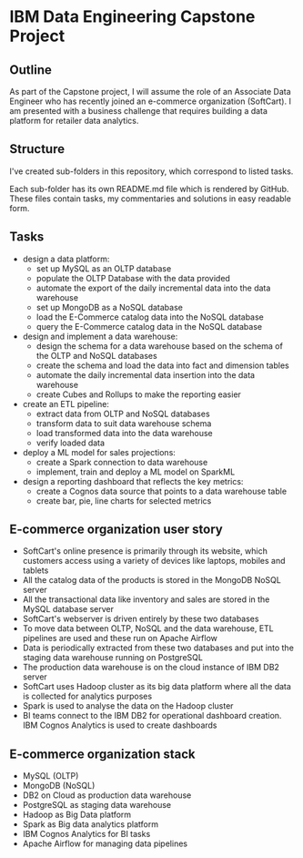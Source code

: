 # IBM Data Engineering Capstone Project

## Outline

As part of the Capstone project, I will assume the role of an Associate Data Engineer who has recently joined an e-commerce organization (SoftCart).
I am presented with a business challenge that requires building a data platform for retailer data analytics.

## Structure

I've created sub-folders in this repository, which correspond to listed tasks.

Each sub-folder has its own README.md file which is rendered by GitHub. These files contain tasks, my commentaries and solutions in easy readable form.

## Tasks

- design a data platform:
  - set up MySQL as an OLTP database
  - populate the OLTP Database with the data provided
  - automate the export of the daily incremental data into the data warehouse
  - set up MongoDB as a NoSQL database
  - load the E-Commerce catalog data into the NoSQL database
  - query the E-Commerce catalog data in the NoSQL database
- design and implement a data warehouse:
  - design the schema for a data warehouse based on the schema of the OLTP and NoSQL databases
  - create the schema and load the data into fact and dimension tables
  - automate the daily incremental data insertion into the data warehouse
  - create Cubes and Rollups to make the reporting easier
- create an ETL pipeline:
  - extract data from OLTP and NoSQL databases
  - transform data to suit data warehouse schema
  - load transformed data into the data warehouse
  - verify loaded data
- deploy a ML model for sales projections:
  - create a Spark connection to data warehouse
  - implement, train and deploy a ML model on SparkML
- design a reporting dashboard that reflects the key metrics:
  - create a Cognos data source that points to a data warehouse table
  - create bar, pie, line charts for selected metrics

## E-commerce organization user story

- SoftCart's online presence is primarily through its website, which customers access using a variety of devices like laptops, mobiles and tablets
- All the catalog data of the products is stored in the MongoDB NoSQL server
- All the transactional data like inventory and sales are stored in the MySQL database server
- SoftCart's webserver is driven entirely by these two databases
- To move data between OLTP, NoSQL and the data warehouse, ETL pipelines are used and these run on Apache Airflow
- Data is periodically extracted from these two databases and put into the staging data warehouse running on PostgreSQL
- The production data warehouse is on the cloud instance of IBM DB2 server
- SoftCart uses Hadoop cluster as its big data platform where all the data is collected for analytics purposes
- Spark is used to analyse the data on the Hadoop cluster
- BI teams connect to the IBM DB2 for operational dashboard creation. IBM Cognos Analytics is used to create dashboards

## E-commerce organization stack

- MySQL (OLTP)
- MongoDB (NoSQL)
- DB2 on Cloud as production data warehouse
- PostgreSQL as staging data warehouse
- Hadoop as Big Data platform
- Spark as Big data analytics platform
- IBM Cognos Analytics for BI tasks
- Apache Airflow for managing data pipelines
